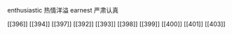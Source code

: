




enthusiastic 热情洋溢
earnest 严肃认真

[[396]]
[[394]]
[[397]]
[[392]]
[[393]]
[[398]]
[[399]]
[[400]]
[[401]]
[[403]]